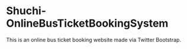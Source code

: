 # Shuchi-OnlineBusTicketBookingSystem
This is an online bus ticket booking website made via Twitter Bootstrap.
